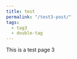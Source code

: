 ```yaml
---
title: test
permalink: "/test3-post/"
tags: 
  - tag3
  - double-tag
---
```


This is a test page 3

